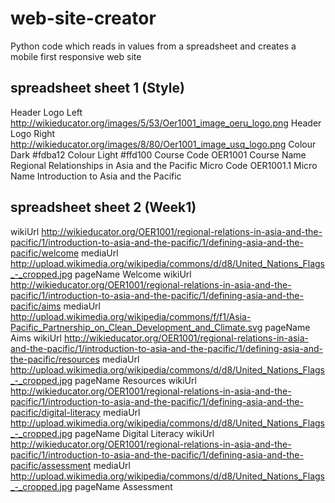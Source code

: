 # web-site-creator
Python code which reads in values from a spreadsheet and creates a mobile first responsive web site

## spreadsheet sheet 1 (Style)
Header Logo Left	http://wikieducator.org/images/5/53/Oer1001_image_oeru_logo.png
Header Logo Right	http://wikieducator.org/images/8/80/Oer1001_image_usq_logo.png
Colour Dark	#fdba12
Colour Light	#ffd100
Course Code	OER1001
Course Name	Regional Relationships in Asia and the Pacific
Micro Code	OER1001.1
Micro Name	Introduction to Asia and the Pacific

## spreadsheet sheet 2 (Week1)
wikiUrl	http://wikieducator.org/OER1001/regional-relations-in-asia-and-the-pacific/1/introduction-to-asia-and-the-pacific/1/defining-asia-and-the-pacific/welcome
mediaUrl	http://upload.wikimedia.org/wikipedia/commons/d/d8/United_Nations_Flags_-_cropped.jpg
pageName	Welcome
wikiUrl	http://wikieducator.org/OER1001/regional-relations-in-asia-and-the-pacific/1/introduction-to-asia-and-the-pacific/1/defining-asia-and-the-pacific/aims
mediaUrl	http://upload.wikimedia.org/wikipedia/commons/f/f1/Asia-Pacific_Partnership_on_Clean_Development_and_Climate.svg
pageName	Aims
wikiUrl	http://wikieducator.org/OER1001/regional-relations-in-asia-and-the-pacific/1/introduction-to-asia-and-the-pacific/1/defining-asia-and-the-pacific/resources
mediaUrl	http://upload.wikimedia.org/wikipedia/commons/d/d8/United_Nations_Flags_-_cropped.jpg
pageName	Resources
wikiUrl	http://wikieducator.org/OER1001/regional-relations-in-asia-and-the-pacific/1/introduction-to-asia-and-the-pacific/1/defining-asia-and-the-pacific/digital-literacy
mediaUrl	http://upload.wikimedia.org/wikipedia/commons/d/d8/United_Nations_Flags_-_cropped.jpg
pageName	Digital Literacy
wikiUrl	http://wikieducator.org/OER1001/regional-relations-in-asia-and-the-pacific/1/introduction-to-asia-and-the-pacific/1/defining-asia-and-the-pacific/assessment
mediaUrl	http://upload.wikimedia.org/wikipedia/commons/d/d8/United_Nations_Flags_-_cropped.jpg
pageName	Assessment

